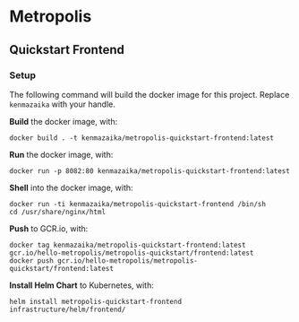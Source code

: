 # Metropolis
## Quickstart Frontend

### Setup

The following command will build the docker image for this project.  Replace `kenmazaika` with your handle.

**Build** the docker image, with:

```
docker build . -t kenmazaika/metropolis-quickstart-frontend:latest
```

**Run** the docker image, with:

```
docker run -p 8082:80 kenmazaika/metropolis-quickstart-frontend:latest
```

**Shell** into the docker image, with:

```
docker run -ti kenmazaika/metropolis-quickstart-frontend /bin/sh
cd /usr/share/nginx/html
```

**Push** to GCR.io, with:

```
docker tag kenmazaika/metropolis-quickstart-frontend:latest gcr.io/hello-metropolis/metropolis-quickstart/frontend:latest
docker push gcr.io/hello-metropolis/metropolis-quickstart/frontend:latest
```


**Install Helm Chart** to Kubernetes, with:

```
helm install metropolis-quickstart-frontend infrastructure/helm/frontend/
```